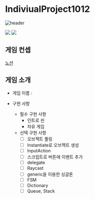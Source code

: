# IndiviualProject1012
![header](https://capsule-render.vercel.app/api?type=wave&color=auto&height=300&section=header&text=IndiviualProject1012%20(IsaacLike)&fontSize=90)

 <img src="https://img.shields.io/badge/Unity-000000?style=flat-square&logo=unity&logoColor=white"/> <img src="https://img.shields.io/badge/C sharp-512BD4?style=flat-square&logo=csharp&logoColor=white"/>

## 게임 컨셉

[노션](https://www.notion.so/222367db1b8047f99404c04dd90dd0d9?pvs=4)

## 게임 소개

- 게임 이름 : 

- 구현 사항
  - 필수 구현 사항
    - 인트로 씬
    - 자유 게임
  - 선택 구현 사항
    - [ ] 오브젝트 풀링
    - [ ] Instantiate로 오브젝트 생성
    - [ ] InputAction
    - [ ] 스크립트로 버튼에 이벤트 추가
    - [ ] delegate
    - [ ] Raycast
    - [ ] generic을 이용한 싱글톤
    - [ ] FSM
    - [ ] Dictionary
    - [ ] Queue, Stack
 
<br>
<br>
<br>

